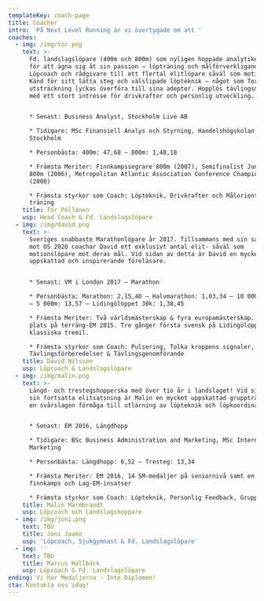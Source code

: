 ```yaml
---
templateKey: coach-page
title: Coacher
intro: 'På Next Level Running är vi övertygade om att '
coaches:
  - img: /img/tor.png
    text: >-
      Fd. landslagslöpare (400m och 800m) som nyligen hoppade analytikerjobbet
      för att ägna sig åt sin passion – löpträning och målförverkligande!
      Löpcoach och rådgivare till ett flertal elitlöpare såväl som motionärer.
      Känd för sitt lätta steg och välslipade löpteknik – något som Tor i hög
      utsträckning lyckas överföra till sina adepter. Hopplös tävlingsmänniska
      med ett stort intresse för drivkrafter och personlig utveckling.


      * Senast: Business Analyst, Stockholm Live AB

      * Tidigare: MSc Finansiell Analys och Styrning, Handelshögskolan i
      Stockholm

      * Personbästa: 400m: 47,68 – 800m: 1,48,18

      * Främsta Meriter: Finnkampssegrare 800m (2007), Semifinalist Junior-VM
      800m (2006), Metropolitan Atlantic Association Conference Champion 400m
      (2008)

      * Främsta styrkor som Coach: Löpteknik, Drivkrafter och Målorienterad
      träning
    title: Tor Pöllänen
    usp: Head Coach & Fd. Landslagslöpare
  - img: /img/david.png
    text: >-
      Sveriges snabbaste Marathonlöpare år 2017. Tillsammans med sin satsning
      mot OS 2020 coachar David ett exklusivt antal elit- såväl som
      motionslöpare mot deras mål. Vid sidan av detta är David en mycket
      uppskattad och inspirerande föreläsare.


      * Senast: VM i London 2017 – Marathon

      * Personbästa: Marathon: 2,15,40 – Halvmarathon: 1,03,34 – 10 000m: 29,03
      – 5 000m: 13,57 – Lidingöloppet 30k: 1,38,45

      * Främsta Meriter: Två världsmästerskap & fyra europamästerskap. 10:e
      plats på terräng-EM 2015. Tre gånger första svensk på Lidingöloppets
      klassiska tremil.

      * Främsta styrkor som Coach: Pulsering, Tolka kroppens signaler,
      Tävlingsförberedelser & Tävlingsgenomförande
    title: David Nilsson
    usp: Löpcoach & Landslagslöpare
  - img: /img/malin.png
    text: >-
      Längd- och trestegshopperska med över tio år i landslaget! Vid sidan av
      sin fortsatta elitsatsning är Malin en mycket uppskattad grupptränare med
      en svårslagen förmåga till utlärning av löpteknik och löpkoordination. 


      * Senast: EM 2016, Längdhopp

      * Tidigare: BSc Business Administration and Marketing, MSc International
      Marketing

      * Personbästa: Längdhopp: 6,52 – Tresteg: 13,34

      * Främsta Meriter: EM 2016, 14 SM-medaljer på seniornivå samt en lång rad
      finnkamps och Lag-EM-insatser 

      * Främsta styrkor som Coach: Löpteknik, Personlig Feedback, Gruppträning
    title: Malin Marmbrandt
    usp: Löpcoach och Landslagshoppare
  - img: /img/joni.png
    text: TBU
    title: Joni Jaako
    usp: 'Löpcoach, Sjukgymnast & Fd. Landslagslöpare'
  - img: ''
    text: TBU
    title: Marcus Hallbäck
    usp: Löpcoach & Fd. Landslagslöpare
ending: Vi har Medaljerna - Inte Diplomen!
cta: Kontakta oss idag!
---
```


